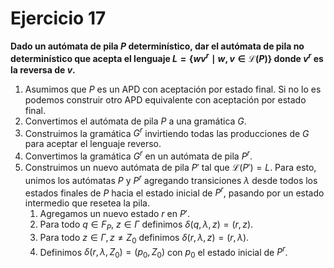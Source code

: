 # Ejercicio 17

**Dado un autómata de pila $P$ determinístico, dar el autómata de pila no determinístico que acepta el lenguaje $L = \{wv^r \mid w,v \in \mathcal{L}(P) \}$ donde $v^r$ es la reversa de $v$.**

1. Asumimos que $P$ es un APD con aceptación por estado final. Si no lo es podemos construir otro APD equivalente con aceptación por estado final.
2. Convertimos el autómata de pila $P$ a una gramática $G$.
3. Construimos la gramática $G^r$ invirtiendo todas las producciones de $G$ para aceptar el lenguaje reverso.
4. Convertimos la gramática $G^r$ en un autómata de pila $P^r$.
5. Construimos un nuevo autómata de pila $P'$ tal que $\mathcal{L}(P') = L$. Para esto, unimos los autómatas $P$ y $P^r$ agregando transiciones $\lambda$ desde todos los estados finales de $P$ hacia el estado inicial de $P^r$, pasando por un estado intermedio que resetea la pila.
    1. Agregamos un nuevo estado $r$ en $P'$.
    2. Para todo $q \in F_P$, $z \in \Gamma$ definimos $\delta(q, \lambda, z) = (r, z)$.
    3. Para todo $z \in \Gamma, z \neq Z_0$ definimos $\delta(r, \lambda, z) = (r, \lambda)$.
    4. Definimos $\delta(r, \lambda, Z_0) = (p_0, Z_0)$ con $p_0$ el estado inicial de $P^r$.
